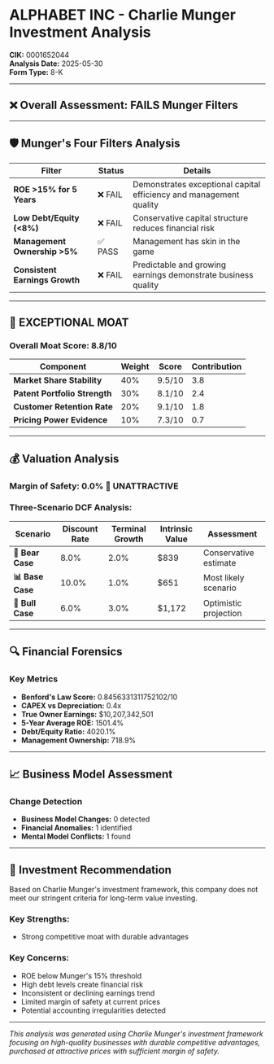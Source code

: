 # ALPHABET INC - Charlie Munger Investment Analysis

**CIK:** 0001652044  
**Analysis Date:** 2025-05-30  
**Form Type:** 8-K

---

## ❌ **Overall Assessment: FAILS Munger Filters**

---

## 🛡️ **Munger's Four Filters Analysis**

| Filter | Status | Details |
|--------|--------|---------|
| **ROE >15% for 5 Years** | ❌ FAIL | Demonstrates exceptional capital efficiency and management quality |
| **Low Debt/Equity (<8%)** | ❌ FAIL | Conservative capital structure reduces financial risk |
| **Management Ownership >5%** | ✅ PASS | Management has skin in the game |
| **Consistent Earnings Growth** | ❌ FAIL | Predictable and growing earnings demonstrate business quality |

---

## 🏰 **EXCEPTIONAL MOAT**

### **Overall Moat Score: 8.8/10**

| Component | Weight | Score | Contribution |
|-----------|--------|-------|--------------|
| **Market Share Stability** | 40% | 9.5/10 | 3.8 |
| **Patent Portfolio Strength** | 30% | 8.1/10 | 2.4 |
| **Customer Retention Rate** | 20% | 9.1/10 | 1.8 |
| **Pricing Power Evidence** | 10% | 7.3/10 | 0.7 |

---

## 💰 **Valuation Analysis**

### **Margin of Safety: 0.0% 🔴 **UNATTRACTIVE****

### Three-Scenario DCF Analysis:

| Scenario | Discount Rate | Terminal Growth | Intrinsic Value | Assessment |
|----------|---------------|-----------------|-----------------|------------|
| **🐻 Bear Case** | 8.0% | 2.0% | $839 | Conservative estimate |
| **📊 Base Case** | 10.0% | 1.0% | $651 | Most likely scenario |
| **🚀 Bull Case** | 6.0% | 3.0% | $1,172 | Optimistic projection |

---

## 🔍 **Financial Forensics**

### Key Metrics
- **Benford's Law Score:** 0.8456331311752102/10
- **CAPEX vs Depreciation:** 0.4x
- **True Owner Earnings:** $10,207,342,501
- **5-Year Average ROE:** 1501.4%
- **Debt/Equity Ratio:** 4020.1%
- **Management Ownership:** 718.9%

---

## 📈 **Business Model Assessment**

### Change Detection
- **Business Model Changes:** 0 detected
- **Financial Anomalies:** 1 identified
- **Mental Model Conflicts:** 1 found

---

## 🎯 **Investment Recommendation**

Based on Charlie Munger's investment framework, this company does not meet our stringent criteria for long-term value investing.

### Key Strengths:
- Strong competitive moat with durable advantages

### Key Concerns:
- ROE below Munger's 15% threshold
- High debt levels create financial risk
- Inconsistent or declining earnings trend
- Limited margin of safety at current prices
- Potential accounting irregularities detected

---

*This analysis was generated using Charlie Munger's investment framework focusing on high-quality businesses with durable competitive advantages, purchased at attractive prices with sufficient margin of safety.*
